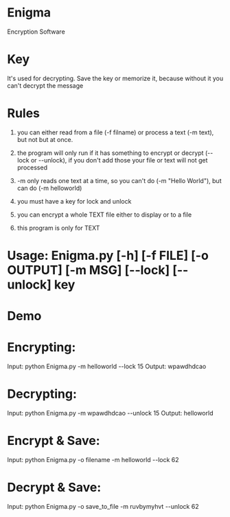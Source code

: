 # Enigma
Encryption Software

# Key
It's used for decrypting. Save the key or memorize it, because without it you can't decrypt the message

# Rules
1) you can either read from a file (-f filname) or process a text (-m text), but not but at once.

2) the program will only run if it has something to encrypt or decrypt (--lock or --unlock), if you don't add those your file or text will not get processed

3) -m only reads one text at a time, so you can't do (-m "Hello World"), but can do (-m helloworld)

4) you must have a key for lock and unlock

5) you can encrypt a whole TEXT file either to display or to a file

6) this program is only for TEXT

# Usage: Enigma.py [-h] [-f FILE] [-o OUTPUT] [-m MSG] [--lock] [--unlock] key

# Demo
# Encrypting:
 Input: python Enigma.py -m helloworld --lock 15
 Output: wpawdhdcao

# Decrypting:
 Input: python Enigma.py -m wpawdhdcao --unlock 15
 Output: helloworld
 
# Encrypt & Save:
 Input: python Enigma.py -o filename -m helloworld --lock 62
  
# Decrypt & Save:
 Input: python Enigma.py -o save_to_file -m ruvbymyhvt --unlock 62

  
